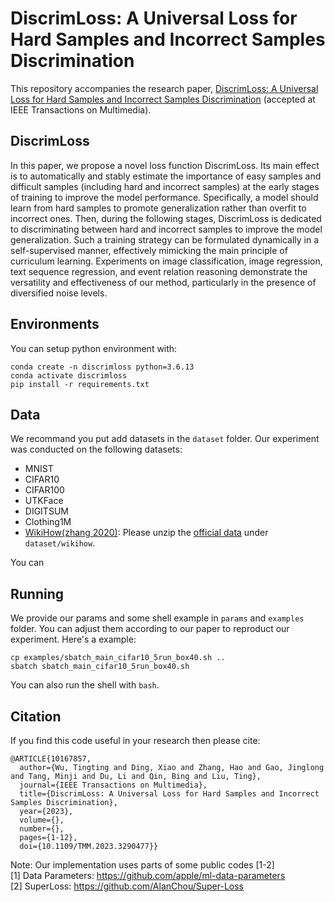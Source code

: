 # DiscrimLoss: A Universal Loss for Hard Samples and Incorrect Samples Discrimination
This repository accompanies the research paper, 
[DiscrimLoss: A Universal Loss for Hard Samples and Incorrect Samples Discrimination](
https://ieeexplore.ieee.org/document/10167857)
(accepted at IEEE Transactions on Multimedia). 


## DiscrimLoss

In this paper, we propose a novel loss function DiscrimLoss. Its main effect is to automatically and stably estimate the importance of easy samples and difficult samples (including hard and incorrect samples) at the early stages of training to improve the model performance. Specifically, a model should learn from hard samples to promote generalization rather than overfit to incorrect ones. Then, during the following stages, DiscrimLoss is dedicated to discriminating between hard and incorrect samples to improve the model generalization. Such a training strategy can be formulated dynamically in a self-supervised manner, effectively mimicking the main principle of curriculum learning. Experiments on image classification, image regression, text sequence regression, and event relation reasoning demonstrate the versatility and effectiveness of our method, particularly in the presence of diversified noise levels.

## Environments
You can setup python environment with:
```
conda create -n discrimloss python=3.6.13
conda activate discrimloss
pip install -r requirements.txt
```

## Data
We recommand you put add datasets in the `dataset` folder. Our experiment was conducted on the following datasets:
+ MNIST
+ CIFAR10
+ CIFAR100
+ UTKFace
+ DIGITSUM
+ Clothing1M
+ [WikiHow(zhang 2020)](https://github.com/zharry29/wikihow-goal-step): Please unzip the [official data](https://drive.google.com/file/d/1ufBrqYoHTFoBtSxwYks6i_iR9HqmobxR/view?usp=sharing) under `dataset/wikihow`.

You can 

## Running
We provide our params and some shell example in `params` and `examples` folder. You can adjust them according to our paper to reproduct our experiment. Here's a example:
```
cp examples/sbatch_main_cifar10_5run_box40.sh ..
sbatch sbatch_main_cifar10_5run_box40.sh
```
You can also run the shell with `bash`.


## Citation
If you find this code useful in your research then please cite:
```
@ARTICLE{10167857,
  author={Wu, Tingting and Ding, Xiao and Zhang, Hao and Gao, Jinglong and Tang, Minji and Du, Li and Qin, Bing and Liu, Ting},
  journal={IEEE Transactions on Multimedia}, 
  title={DiscrimLoss: A Universal Loss for Hard Samples and Incorrect Samples Discrimination}, 
  year={2023},
  volume={},
  number={},
  pages={1-12},
  doi={10.1109/TMM.2023.3290477}}

```
Note: Our implementation uses parts of some public codes [1-2]  
[1] Data Parameters: https://github.com/apple/ml-data-parameters  
[2] SuperLoss: https://github.com/AlanChou/Super-Loss
